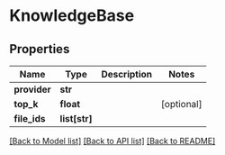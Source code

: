 # KnowledgeBase

## Properties
Name | Type | Description | Notes
------------ | ------------- | ------------- | -------------
**provider** | **str** |  | 
**top_k** | **float** |  | [optional] 
**file_ids** | **list[str]** |  | 

[[Back to Model list]](../README.md#documentation-for-models) [[Back to API list]](../README.md#documentation-for-api-endpoints) [[Back to README]](../README.md)

